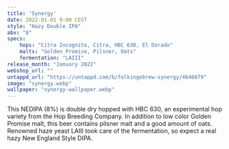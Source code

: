 ```yaml
---
title: 'Synergy'
date: 2022-01-01 9:00 CEST
style: "Hazy Double IPA"
abv: "8"
specs:
    hops: "Citra Incognito, Citra, HBC 630, El Dorado"
    malts: "Golden Promise, Pilsner, Oats"
    fermentation: "LAIII"
release_month: "January 2022"
webshop_url: ""
untappd_url: "https://untappd.com/b/folkingebrew-synergy/4646679"
image: "synergy.webp"
wallpaper: "synergy-wallpaper.webp"
---
```


This NEDIPA (8%) is double dry hopped with HBC 630, an experimental hop variety from the Hop Breeding Company. In addition to low color Golden Promise malt, this beer contains pilsner malt and a good amount of oats. Renowned haze yeast LAIII took care of the fermentation, so expect a real hazy New England Style DIPA.